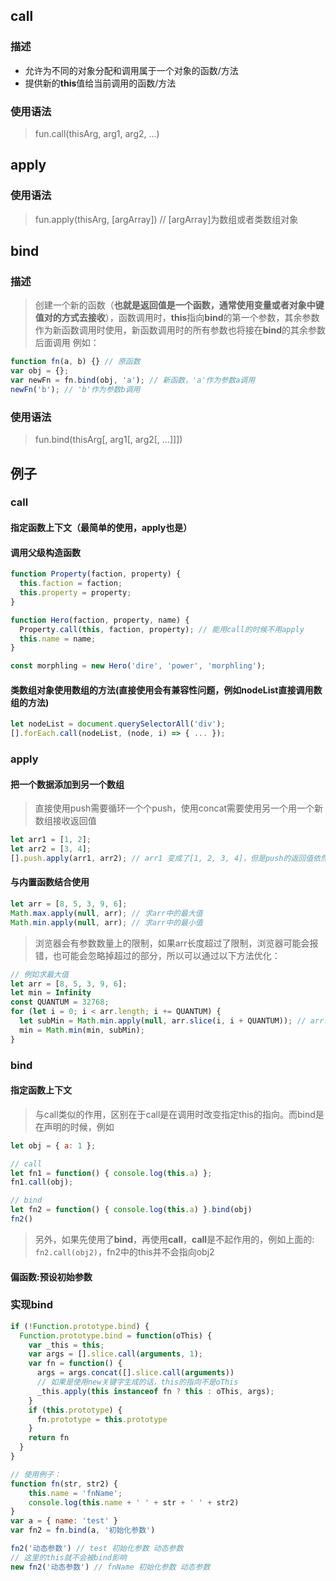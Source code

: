 ## call

### 描述
- 允许为不同的对象分配和调用属于一个对象的函数/方法
- 提供新的**this**值给当前调用的函数/方法

### 使用语法
> fun.call(thisArg, arg1, arg2, ...)

## apply

### 使用语法
> fun.apply(thisArg, [argArray]) // [argArray]为数组或者类数组对象

## bind

### 描述
> 创建一个新的函数（**也就是返回值是一个函数，通常使用变量或者对象中键值对的方式去接收**），函数调用时，**this**指向**bind**的第一个参数，其余参数作为新函数调用时使用，新函数调用时的所有参数也将接在**bind**的其余参数后面调用
> 例如：
```js
function fn(a, b) {} // 原函数
var obj = {};
var newFn = fn.bind(obj, 'a'); // 新函数，'a'作为参数a调用
newFn('b'); // 'b'作为参数b调用
```

### 使用语法
> fun.bind(thisArg[, arg1[, arg2[, ...]]])

## 例子

### call

#### 指定函数上下文（最简单的使用，apply也是）

#### 调用父级构造函数
```js
function Property(faction, property) {
  this.faction = faction;
  this.property = property;
}

function Hero(faction, property, name) {
  Property.call(this, faction, property); // 能用call的时候不用apply
  this.name = name;
}

const morphling = new Hero('dire', 'power', 'morphling');
```

#### 类数组对象使用数组的方法(直接使用会有兼容性问题，例如nodeList直接调用数组的方法)
```js
let nodeList = document.querySelectorAll('div');
[].forEach.call(nodeList, (node, i) => { ... });
```

### apply

#### 把一个数据添加到另一个数组
> 直接使用push需要循环一个个push，使用concat需要使用另一个用一个新数组接收返回值
```js
let arr1 = [1, 2];
let arr2 = [3, 4];
[].push.apply(arr1, arr2); // arr1 变成了[1, 2, 3, 4]，但是push的返回值依然是内部的this.length
```

#### 与内置函数结合使用
```js
let arr = [8, 5, 3, 9, 6];
Math.max.apply(null, arr); // 求arr中的最大值
Math.min.apply(null, arr); // 求arr中的最小值
```
> 浏览器会有参数数量上的限制，如果arr长度超过了限制，浏览器可能会报错，也可能会忽略掉超过的部分，所以可以通过以下方法优化：
```js
// 例如求最大值
let arr = [8, 5, 3, 9, 6];
let min = Infinity
const QUANTUM = 32768;
for (let i = 0; i < arr.length; i += QUANTUM) {
  let subMin = Math.min.apply(null, arr.slice(i, i + QUANTUM)); // arr.slice(i, i + QUANTUM) 改成 arr.slice(i, Math.min(i + QUANTUM, arr.length)) 会更严谨，但slice的第二个参数大于数组长度也是会截取到数组末尾
  min = Math.min(min, subMin);
}
```

### bind

#### 指定函数上下文
> 与call类似的作用，区别在于call是在调用时改变指定this的指向。而bind是在声明的时候，例如
```js
let obj = { a: 1 };

// call
let fn1 = function() { console.log(this.a) };
fn1.call(obj);

// bind
let fn2 = function() { console.log(this.a) }.bind(obj)
fn2()
```
> 另外，如果先使用了**bind**，再使用**call**，**call**是不起作用的，例如上面的: ``fn2.call(obj2)``，fn2中的this并不会指向obj2

#### 偏函数:预设初始参数

### 实现bind
```js
if (!Function.prototype.bind) {
  Function.prototype.bind = function(oThis) {
    var _this = this;
    var args = [].slice.call(arguments, 1);
    var fn = function() {
      args = args.concat([].slice.call(arguments))
      // 如果是使用new关键字生成的话，this的指向不是oThis
      _this.apply(this instanceof fn ? this : oThis, args);
    }
    if (this.prototype) {
      fn.prototype = this.prototype
    }
    return fn
  }
}

// 使用例子：
function fn(str, str2) {
    this.name = 'fnName';
    console.log(this.name + ' ' + str + ' ' + str2)
}
var a = { name: 'test' }
var fn2 = fn.bind(a, '初始化参数')

fn2('动态参数') // test 初始化参数 动态参数
// 这里的this就不会被bind影响
new fn2('动态参数') // fnName 初始化参数 动态参数
```

